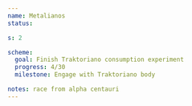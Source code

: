 ```yaml
---
name: Metalianos
status:

s: 2

scheme:
  goal: Finish Traktoriano consumption experiment
  progress: 4/30
  milestone: Engage with Traktoriano body

notes: race from alpha centauri
---
```


